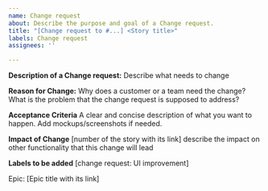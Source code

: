 ```yaml
---
name: Change request
about: Describe the purpose and goal of a Change request.
title: "[Change request to #...] <Story title>"
labels: Change request
assignees: ''

---
```


**Description of a Change request:**
Describe what needs to change

**Reason for Change:**
Why does a customer or a team need the change? What is the problem that the change request is supposed to address?

**Acceptance Criteria**
A clear and concise description of what you want to happen.
Add mockups/screenshots if needed.

**Impact of Change**
[number of the story with its link] describe the impact on other functionality that this change will lead

**Labels to be added**
[change request: UI improvement]

Epic: [Epic title with its link]
